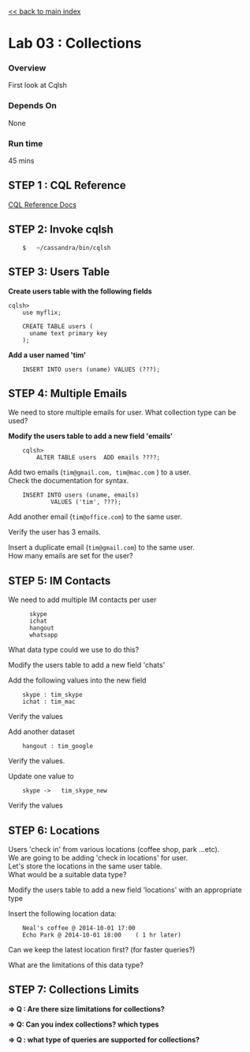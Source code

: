 <link rel='stylesheet' href='../assets/css/main.css'/>

[<< back to main index](../README.md)

Lab 03 : Collections
====================

### Overview
First look at Cqlsh

### Depends On
None

### Run time
45 mins


## STEP 1 : CQL Reference
[CQL Reference Docs](http://docs.datastax.com/en/cql/3.3/cql/cql_reference/cqlReferenceTOC.html)


## STEP 2:  Invoke cqlsh
```
    $   ~/cassandra/bin/cqlsh
```


## STEP 3: Users Table
**Create users table with the following fields**  
```
cqlsh>
    use myflix;

    CREATE TABLE users (
      uname text primary key
    );
```

**Add a user named 'tim'**  
```
    INSERT INTO users (uname) VALUES (???);
```


## STEP 4: Multiple Emails
We need to store multiple emails for user.  What collection type can be used?

**Modify the users table to add a new field 'emails'**
```
    cqlsh>
        ALTER TABLE users  ADD emails ????;
```

Add two emails (`tim@gmail.com, tim@mac.com` ) to a user.  
Check the documentation for syntax.
```
    INSERT INTO users (uname, emails)
            VALUES ('tim', ???);
```

Add another email (`tim@office.com`) to the same user.

Verify the user has 3 emails.

Insert a duplicate email (`tim@gmail.com`) to the same user.  
How many emails are set for the user?



## STEP 5: IM Contacts
We need to add multiple IM contacts per user
```
      skype
      ichat
      hangout
      whatsapp
```

What data type could we use to do this?

Modify the users table to add a new field 'chats'

Add the following values into the new field
```
    skype : tim_skype
    ichat : tim_mac
```

Verify the values

Add another dataset
```
    hangout : tim_google
```

Verify the values.

Update one value to
```
    skype ->   tim_skype_new
```

Verify the values


## STEP 6: Locations
Users 'check in' from various locations (coffee shop, park ...etc).  
We are going to be adding 'check in locations' for user.  
Let's store the locations in the same user table.  
What would be a suitable data type?  

Modify the users table to add a new field 'locations' with an appropriate type

Insert the following location data:
```
    Neal's coffee @ 2014-10-01 17:00
    Echo Park @ 2014-10-01 18:00    ( 1 hr later)
```

Can we keep the latest location first? (for faster queries?)

What are the limitations of this data type?


## STEP 7:  Collections Limits

**=> Q : Are there size limitations for collections?**

**=> Q: Can you index collections?  which types**

**=> Q : what type of queries are supported for collections?**
